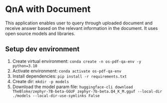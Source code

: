 # QnA with Document

This application enables user to query through uploaded document and receive answer based on the relevant information in the document. It uses open source models and libraries.

## Setup dev environment

1. Create virtual environment: `conda create -n os-pdf-qa-env -y python=3.10`
1. Activate environment: `conda activate os-pdf-qa-env`
1. Install dependencies: `pip install -r requirements.txt`
1. Create dir: `mkdir -p models`
1. Download the model param file: `huggingface-cli download TheBloke/zephyr-7B-beta-GGUF zephyr-7b-beta.Q4_K_M.gguf --local-dir ./models --local-dir-use-symlinks False`
